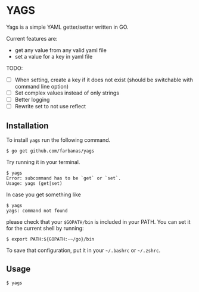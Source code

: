 # YAGS
Yags is a simple YAML getter/setter written in GO. 

Current features are:
- get any value from any valid yaml file
- set a value for a key in yaml file

TODO:
- [ ] When setting, create a key if it does not exist (should be switchable with command line option)
- [ ] Set complex values instead of only strings
- [ ] Better logging
- [ ] Rewrite set to not use reflect

## Installation
To install `yags` run the following command.
```
$ go get github.com/farbanas/yags
```

Try running it in your terminal.
```
$ yags
Error: subcommand has to be `get` or `set`.
Usage: yags (get|set)
```

In case you get something like
```
$ yags
yags: command not found
```
please check that your `$GOPATH/bin` is included in your PATH. You can set it for the current shell by running:
```
$ export PATH:${GOPATH:-~/go}/bin
```
To save that configuration, put it in your `~/.bashrc` or `~/.zshrc`.

## Usage
```
$ yags

```
